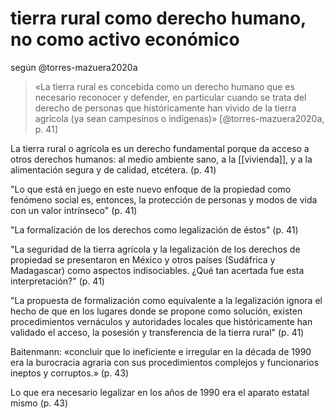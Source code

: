 # tierra rural como derecho humano, no como activo económico
según @torres-mazuera2020a

>«La tierra rural es concebida como un derecho humano que es necesario reconocer y defender, en particular cuando se trata del derecho de personas que históricamente han vivido de la tierra agrícola (ya sean campesinos o indígenas)» [@torres-mazuera2020a, p. 41]

La tierra rural o agrícola es un derecho fundamental porque  da acceso a otros derechos humanos: al medio ambiente sano, a la [[vivienda]], y a la alimentación segura y de calidad, etcétera. (p. 41)

"Lo que está en juego en este nuevo enfoque de la propiedad como fenómeno social es, entonces, la protección de personas y modos de vida con un valor intrínseco" (p. 41)

"La formalización de los derechos como legalización de éstos" (p. 41)

"La seguridad de la tierra agrícola y la legalización de los derechos de propiedad se presentaron en México y otros países (Sudáfrica y Madagascar) como aspectos indisociables. ¿Qué tan acertada fue esta interpretación?" (p. 41)

"La propuesta de formalización como equivalente a la legalización ignora el hecho de que en los lugares donde se propone como solución, existen procedimientos vernáculos y autoridades locales que históricamente han validado el acceso, la posesión y transferencia de la tierra rural" (p. 41)

Baitenmann: «concluir que lo ineficiente e irregular en la década de 1990 era la burocracia agraria con sus procedimientos complejos y funcionarios ineptos y corruptos.» (p. 43)

Lo que era necesario legalizar en los años de 1990 era el aparato estatal mismo (p. 43)

